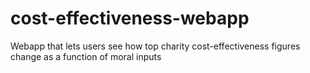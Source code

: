 # cost-effectiveness-webapp
Webapp that lets users see how top charity cost-effectiveness figures change as a function of moral inputs
